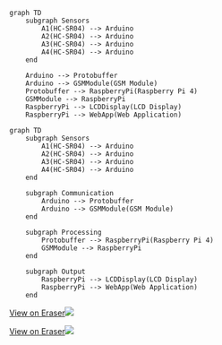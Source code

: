 ```
graph TD
    subgraph Sensors
        A1(HC-SR04) --> Arduino
        A2(HC-SR04) --> Arduino
        A3(HC-SR04) --> Arduino
        A4(HC-SR04) --> Arduino
    end

    Arduino --> Protobuffer
    Arduino --> GSMModule(GSM Module)
    Protobuffer --> RaspberryPi(Raspberry Pi 4)
    GSMModule --> RaspberryPi
    RaspberryPi --> LCDDisplay(LCD Display)
    RaspberryPi --> WebApp(Web Application)
```

```
graph TD
    subgraph Sensors
        A1(HC-SR04) --> Arduino
        A2(HC-SR04) --> Arduino
        A3(HC-SR04) --> Arduino
        A4(HC-SR04) --> Arduino
    end

    subgraph Communication
        Arduino --> Protobuffer
        Arduino --> GSMModule(GSM Module)
    end

    subgraph Processing
        Protobuffer --> RaspberryPi(Raspberry Pi 4)
        GSMModule --> RaspberryPi
    end

    subgraph Output
        RaspberryPi --> LCDDisplay(LCD Display)
        RaspberryPi --> WebApp(Web Application)
    end
```

[View on Eraser![](https://app.eraser.io/workspace/gwwEilISeXia4nUDfhKC/preview?elements=weabPtvIZjlIGo3tSykqPw&type=embed)](https://app.eraser.io/workspace/gwwEilISeXia4nUDfhKC?elements=weabPtvIZjlIGo3tSykqPw)



[View on Eraser![](https://app.eraser.io/workspace/gwwEilISeXia4nUDfhKC/preview?elements=hdcngoy1XiZrmW9ORuSIkg&type=embed)](https://app.eraser.io/workspace/gwwEilISeXia4nUDfhKC?elements=hdcngoy1XiZrmW9ORuSIkg)